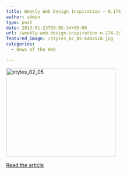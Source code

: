 ```yaml
---
title: Weekly Web Design Inspiration – N.174
author: admin
type: post
date: 2013-01-23T08:05:34+00:00
url: /weekly-web-design-inspiration-n-174-2/
featured_image: /styles_02_05-640x510.jpg
categories:
  - News of the Web

---
```

<a href="http://www.raymonschouwenaar.nl/weekly-web-design-inspiration-n-174-2/styles_02_05/" rel="attachment wp-att-184"><img class="alignnone size-medium wp-image-184" alt="styles_02_05" src="https://i1.wp.com/raymonschouwenaar.raymons.webfactional.com/wp-content/uploads/2013/01/styles_02_05-300x243.jpg?resize=300%2C243" width="300" height="243" srcset="https://i1.wp.com/www.raymonschouwenaar.nl/wp-content/uploads/2013/01/styles_02_05.jpg?resize=300%2C243&ssl=1 300w, https://i1.wp.com/www.raymonschouwenaar.nl/wp-content/uploads/2013/01/styles_02_05.jpg?w=640&ssl=1 640w" sizes="(max-width: 300px) 100vw, 300px" data-recalc-dims="1" /></a>

<a title="Weekly Web Design Inspiration – N.174" href="http://speckyboy.com/2013/01/19/weekly-inspiration-n-174/" target="_blank">Read the article</a>